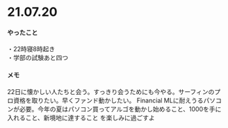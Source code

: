 
# 21.07.20

#### やったこと

・22時寝8時起き  
・学部の試験あと四つ  


#### メモ

22日に懐かしい人たちと会う。すっきり会うためにも今やる。サーフィンのプロ資格を取りたい。早くファンド動かしたい。
Financial MLに耐えうるパソコンが必要。今年の夏はパソコン買ってアルゴを動かし始めること、1000を手に入れること、新境地に達すること
を楽しみに過ごすよ


